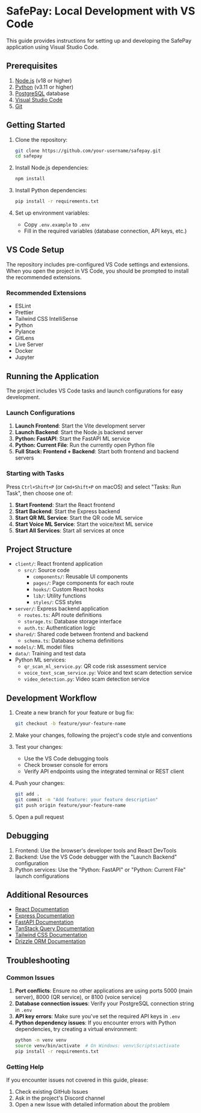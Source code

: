 # SafePay: Local Development with VS Code

This guide provides instructions for setting up and developing the SafePay application using Visual Studio Code.

## Prerequisites

1. [Node.js](https://nodejs.org/) (v18 or higher)
2. [Python](https://www.python.org/) (v3.11 or higher)
3. [PostgreSQL](https://www.postgresql.org/) database
4. [Visual Studio Code](https://code.visualstudio.com/)
5. [Git](https://git-scm.com/)

## Getting Started

1. Clone the repository:
   ```bash
   git clone https://github.com/your-username/safepay.git
   cd safepay
   ```

2. Install Node.js dependencies:
   ```bash
   npm install
   ```

3. Install Python dependencies:
   ```bash
   pip install -r requirements.txt
   ```

4. Set up environment variables:
   - Copy `.env.example` to `.env`
   - Fill in the required variables (database connection, API keys, etc.)

## VS Code Setup

The repository includes pre-configured VS Code settings and extensions. When you open the project in VS Code, you should be prompted to install the recommended extensions.

### Recommended Extensions

- ESLint
- Prettier
- Tailwind CSS IntelliSense
- Python
- Pylance
- GitLens
- Live Server
- Docker
- Jupyter

## Running the Application

The project includes VS Code tasks and launch configurations for easy development.

### Launch Configurations

1. **Launch Frontend**: Start the Vite development server
2. **Launch Backend**: Start the Node.js backend server
3. **Python: FastAPI**: Start the FastAPI ML service
4. **Python: Current File**: Run the currently open Python file
5. **Full Stack: Frontend + Backend**: Start both frontend and backend servers

### Starting with Tasks

Press `Ctrl+Shift+P` (or `Cmd+Shift+P` on macOS) and select "Tasks: Run Task", then choose one of:

1. **Start Frontend**: Start the React frontend
2. **Start Backend**: Start the Express backend
3. **Start QR ML Service**: Start the QR code ML service
4. **Start Voice ML Service**: Start the voice/text ML service
5. **Start All Services**: Start all services at once

## Project Structure

- `client/`: React frontend application
  - `src/`: Source code
    - `components/`: Reusable UI components
    - `pages/`: Page components for each route
    - `hooks/`: Custom React hooks
    - `lib/`: Utility functions
    - `styles/`: CSS styles
- `server/`: Express backend application
  - `routes.ts`: API route definitions
  - `storage.ts`: Database storage interface
  - `auth.ts`: Authentication logic
- `shared/`: Shared code between frontend and backend
  - `schema.ts`: Database schema definitions
- `models/`: ML model files
- `data/`: Training and test data
- Python ML services:
  - `qr_scan_ml_service.py`: QR code risk assessment service
  - `voice_text_scam_service.py`: Voice and text scam detection service
  - `video_detection.py`: Video scam detection service

## Development Workflow

1. Create a new branch for your feature or bug fix:
   ```bash
   git checkout -b feature/your-feature-name
   ```

2. Make your changes, following the project's code style and conventions

3. Test your changes:
   - Use the VS Code debugging tools
   - Check browser console for errors
   - Verify API endpoints using the integrated terminal or REST client

4. Push your changes:
   ```bash
   git add .
   git commit -m "Add feature: your feature description"
   git push origin feature/your-feature-name
   ```

5. Open a pull request

## Debugging

1. Frontend: Use the browser's developer tools and React DevTools
2. Backend: Use the VS Code debugger with the "Launch Backend" configuration
3. Python services: Use the "Python: FastAPI" or "Python: Current File" launch configurations

## Additional Resources

- [React Documentation](https://reactjs.org/docs)
- [Express Documentation](https://expressjs.com/)
- [FastAPI Documentation](https://fastapi.tiangolo.com/)
- [TanStack Query Documentation](https://tanstack.com/query)
- [Tailwind CSS Documentation](https://tailwindcss.com/docs)
- [Drizzle ORM Documentation](https://github.com/drizzle-team/drizzle-orm)

## Troubleshooting

### Common Issues

1. **Port conflicts**: Ensure no other applications are using ports 5000 (main server), 8000 (QR service), or 8100 (voice service)
2. **Database connection issues**: Verify your PostgreSQL connection string in `.env`
3. **API key errors**: Make sure you've set the required API keys in `.env`
4. **Python dependency issues**: If you encounter errors with Python dependencies, try creating a virtual environment:
   ```bash
   python -m venv venv
   source venv/bin/activate  # On Windows: venv\Scripts\activate
   pip install -r requirements.txt
   ```

### Getting Help

If you encounter issues not covered in this guide, please:
1. Check existing GitHub Issues
2. Ask in the project's Discord channel
3. Open a new Issue with detailed information about the problem